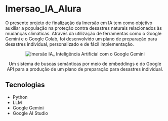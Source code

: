 # Imersao_IA_Alura
O presente projeto de finalização da Imersão em IA tem como objetivo auxiliar a população na proteção contra desastres naturais relacionados às mudanças climáticas. Através da utilização de ferramentas como o Google Gemini e o Google Colab, foi desenvolvido um plano de preparação para desastres individual, personalizado e de fácil implementação.

<p align="center"> <img src="[https://github.com/Oliveira-LE/Imersao_IA_Alura/assets/165970361/3ab8b9fe-c99a-4273-b8a2-bc909dd75952]" alt="Imersão IA_ Inteligência Artificial com o Google Gemini"> </p>

<p align="center">Um sistema de buscas semânticas por meio de embeddings e do Google API para a produção de um plano de preparação para desastres individual.</p>

## Tecnologias
* Python
* LLM
* Google Gemini
* Google AI Studio
